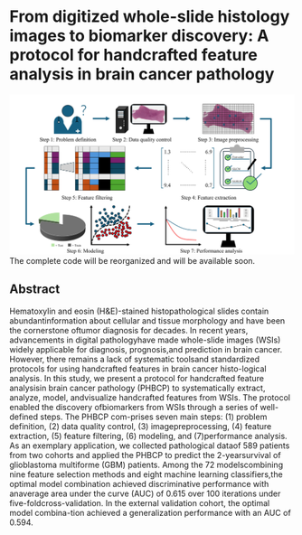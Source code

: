 # From digitized whole-slide histology images to biomarker discovery: A protocol for handcrafted feature analysis in brain cancer pathology
![image](https://github.com/XuanjunLu/PHBCP/blob/main/Figure1.jpg) 
The complete code will be reorganized and will be available soon.

## Abstract
Hematoxylin and eosin (H&E)-stained histopathological slides contain abundantinformation about cellular and tissue morphology and have been the cornerstone oftumor diagnosis for decades. In recent years, advancements in digital pathologyhave made whole-slide images (WSIs) widely applicable for diagnosis, prognosis,and prediction in brain cancer. However, there remains a lack of systematic toolsand standardized protocols for using handcrafted features in brain cancer histo-logical analysis. In this study, we present a protocol for handcrafted feature analysisin brain cancer pathology (PHBCP) to systematically extract, analyze, model, andvisualize handcrafted features from WSIs. The protocol enabled the discovery ofbiomarkers from WSIs through a series of well-defined steps. The PHBCP com-prises seven main steps: (1) problem definition, (2) data quality control, (3) imagepreprocessing, (4) feature extraction, (5) feature filtering, (6) modeling, and (7)performance analysis. As an exemplary application, we collected pathological dataof 589 patients from two cohorts and applied the PHBCP to predict the 2-yearsurvival of glioblastoma multiforme (GBM) patients. Among the 72 modelscombining nine feature selection methods and eight machine learning classifiers,the optimal model combination achieved discriminative performance with anaverage area under the curve (AUC) of 0.615 over 100 iterations under five-foldcross-validation. In the external validation cohort, the optimal model combina-tion achieved a generalization performance with an AUC of 0.594.

